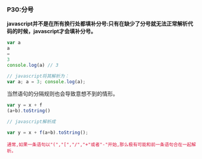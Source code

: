 ### P30:分号
**javascript并不是在所有换行处都填补分号:只有在缺少了分号就无法正常解析代码的时候，javascript才会填补分号。**

```javascript
var a
a
=
3
console.log(a) // 3

// javascript将其解析为：
var a; a = 3; console.log(a);
```

当然语句的分隔规则也会导致意想不到的情形。

```javascript
var y = x + f
(a+b).toString()

// javascript解析成

var y = x + f(a+b).toString();
```

<font color=Crimson >`通常,如果一条语句以"(","[","/","+"或者"-"开始,那么极有可能和前一条语句合在一起解析。 `</font>
